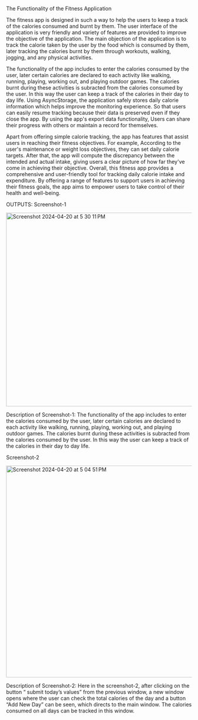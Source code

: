 The Functionality of the Fitness Application

The fitness app is designed in such a way to help the users to keep a track of the calories consumed and burnt by them. The user interface of the application is very friendly and variety of features are provided to improve the objective of the application. The main objection of the application is to track the calorie taken by the user by the food which is consumed by them, later tracking the calories burnt by them through workouts, walking, jogging, and any physical activities. 

The functionality of the app includes to enter the calories consumed by the user, later certain calories are declared to each activity like walking, running, playing, working out, and playing outdoor games. The calories burnt during these activities is subracted from the calories consumed by the user. In this way the user can keep a track of the calories in their day to day life.
Using AsyncStorage, the application safely stores daily calorie information which helps improve the monitoring experience. So that users can easily resume tracking because their data is preserved even if they close the app. By using the app's export data functionality, Users can share their progress with others or maintain a record for themselves. 

Apart from offering simple calorie tracking, the app has features that assist users in reaching their fitness objectives. For example, According to the user's maintenance or weight loss objectives, they can set daily calorie targets. After that, the app will compute the discrepancy between the intended and actual intake, giving users a clear picture of how far they've come in achieving their objective. Overall, this fitness app provides a comprehensive and user-friendly tool for tracking daily calorie intake and expenditure. By offering a range of features to support users in achieving their fitness goals, the app aims to empower users to take control of their health and well-being.





OUTPUTS:
Screenshot-1



<img width="526" alt="Screenshot 2024-04-20 at 5 30 11 PM" src="https://github.com/harshitha-terupally/final_project/assets/167648642/6057ceaa-61fe-4754-9650-b450647a6ff7">


Description of Screenshot-1:
The functionality of the app includes to enter the calories consumed by the user, later certain calories are declared to each activity like walking, running, playing, working out, and playing outdoor games. The calories burnt during these activities is subracted from the calories consumed by the user. In this way the user can keep a track of the calories in their day to day life.

Screenshot-2


<img width="575" alt="Screenshot 2024-04-20 at 5 04 51 PM" src="https://github.com/harshitha-terupally/final_project/assets/167648642/210289ce-d0ba-438d-99e0-6c160dc1af19">

Description of Screenshot-2:
Here in the screenshot-2, after clicking on the button “ submit today’s values” from the previous window, a new window  opens where the user can check the total calories of the day and a button “Add New Day” can be seen, which directs to the main window. The calories consumed on all days can be tracked in this window.

